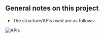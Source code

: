 ## General notes on this project
- The structure/APIs used are as follows:

![APIs](/Notes/apiStructure.png)
